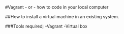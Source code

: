 #Vagrant - or - how to code in your local computer

##How to install a virtual machine in an existing system.

###Tools required;
-Vagrant
-Virtual box 
